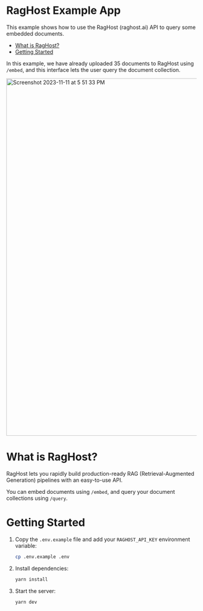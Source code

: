 # RagHost Example App

This example shows how to use the RagHost (raghost.ai) API to query some embedded documents.

- [What is RagHost?](#what-is-raghost)
- [Getting Started](#getting-started)

In this example, we have already uploaded 35 documents to RagHost using `/embed`, and this interface lets the user query the document collection.

<img width="947" alt="Screenshot 2023-11-11 at 5 51 33 PM" src="https://github.com/marissamarym/raghost-example/assets/1459660/5b59bcd4-3d6b-4e76-aa86-e2fcaffb930b">

# What is RagHost?

RagHost lets you rapidly build production-ready RAG (Retrieval-Augmented Generation) pipelines with an easy-to-use API.

You can embed documents using `/embed`, and query your document collections using `/query`.

# Getting Started

1. Copy the `.env.example` file and add your `RAGHOST_API_KEY` environment variable:

   ```bash
   cp .env.example .env
   ```

3. Install dependencies:

   ```bash
   yarn install
   ```

5. Start the server:

   ```bash
   yarn dev
   ```
